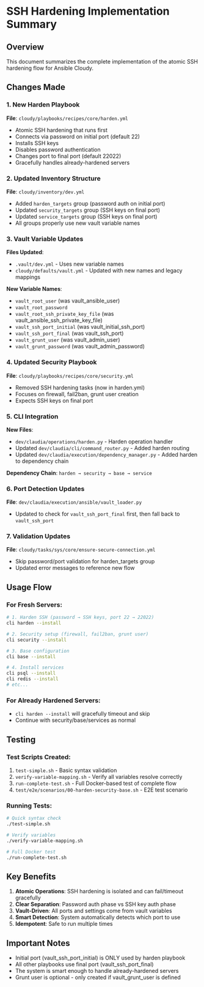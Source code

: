 # SSH Hardening Implementation Summary

## Overview
This document summarizes the complete implementation of the atomic SSH hardening flow for Ansible Cloudy.

## Changes Made

### 1. New Harden Playbook
**File**: `cloudy/playbooks/recipes/core/harden.yml`
- Atomic SSH hardening that runs first
- Connects via password on initial port (default 22)
- Installs SSH keys
- Disables password authentication
- Changes port to final port (default 22022)
- Gracefully handles already-hardened servers

### 2. Updated Inventory Structure
**File**: `cloudy/inventory/dev.yml`
- Added `harden_targets` group (password auth on initial port)
- Updated `security_targets` group (SSH keys on final port)
- Updated `service_targets` group (SSH keys on final port)
- All groups properly use new vault variable names

### 3. Vault Variable Updates
**Files Updated**:
- `.vault/dev.yml` - Uses new variable names
- `cloudy/defaults/vault.yml` - Updated with new names and legacy mappings

**New Variable Names**:
- `vault_root_user` (was vault_ansible_user)
- `vault_root_password` 
- `vault_root_ssh_private_key_file` (was vault_ansible_ssh_private_key_file)
- `vault_ssh_port_initial` (was vault_initial_ssh_port)
- `vault_ssh_port_final` (was vault_ssh_port)
- `vault_grunt_user` (was vault_admin_user)
- `vault_grunt_password` (was vault_admin_password)

### 4. Updated Security Playbook
**File**: `cloudy/playbooks/recipes/core/security.yml`
- Removed SSH hardening tasks (now in harden.yml)
- Focuses on firewall, fail2ban, grunt user creation
- Expects SSH keys on final port

### 5. CLI Integration
**New Files**:
- `dev/claudia/operations/harden.py` - Harden operation handler
- Updated `dev/claudia/cli/command_router.py` - Added harden routing
- Updated `dev/claudia/execution/dependency_manager.py` - Added harden to dependency chain

**Dependency Chain**: `harden → security → base → service`

### 6. Port Detection Updates
**File**: `dev/claudia/execution/ansible/vault_loader.py`
- Updated to check for `vault_ssh_port_final` first, then fall back to `vault_ssh_port`

### 7. Validation Updates
**File**: `cloudy/tasks/sys/core/ensure-secure-connection.yml`
- Skip password/port validation for harden_targets group
- Updated error messages to reference new flow

## Usage Flow

### For Fresh Servers:
```bash
# 1. Harden SSH (password → SSH keys, port 22 → 22022)
cli harden --install

# 2. Security setup (firewall, fail2ban, grunt user)
cli security --install

# 3. Base configuration
cli base --install

# 4. Install services
cli psql --install
cli redis --install
# etc...
```

### For Already Hardened Servers:
- `cli harden --install` will gracefully timeout and skip
- Continue with security/base/services as normal

## Testing

### Test Scripts Created:
1. `test-simple.sh` - Basic syntax validation
2. `verify-variable-mapping.sh` - Verify all variables resolve correctly
3. `run-complete-test.sh` - Full Docker-based test of complete flow
4. `test/e2e/scenarios/00-harden-security-base.sh` - E2E test scenario

### Running Tests:
```bash
# Quick syntax check
./test-simple.sh

# Verify variables
./verify-variable-mapping.sh

# Full Docker test
./run-complete-test.sh
```

## Key Benefits

1. **Atomic Operations**: SSH hardening is isolated and can fail/timeout gracefully
2. **Clear Separation**: Password auth phase vs SSH key auth phase
3. **Vault-Driven**: All ports and settings come from vault variables
4. **Smart Detection**: System automatically detects which port to use
5. **Idempotent**: Safe to run multiple times

## Important Notes

- Initial port (vault_ssh_port_initial) is ONLY used by harden playbook
- All other playbooks use final port (vault_ssh_port_final)
- The system is smart enough to handle already-hardened servers
- Grunt user is optional - only created if vault_grunt_user is defined